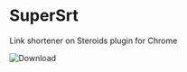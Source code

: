 # SuperSrt
Link shortener on Steroids plugin for Chrome

![Download](https://developer.chrome.com/webstore/images/ChromeWebStore_BadgeWBorder_v2_340x96.png)
